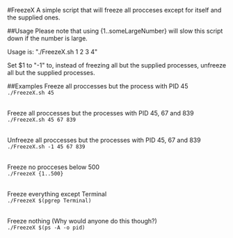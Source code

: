 #FreezeX
A simple script that will freeze all procceses except for itself and the supplied ones. 

##Usage
Please note that using {1..someLargeNumber} will slow this script down if the number is large.

Usage is: "./FreezeX.sh 1 2 3 4"

Set $1 to "-1" to, instead of freezing all but the supplied processes, unfreeze all but the supplied processes.

##Examples
Freeze all proccesses but the process with PID 45<br>`./FreezeX.sh 45`<br><br>

Freeze all proccesses but the processes with PID 45, 67 and 839<br>`./FreezeX.sh 45 67 839`<br><br>

Unfreeze all proccesses but the processes with PID 45, 67 and 839<br>`./FreezeX.sh -1 45 67 839`<br><br>

Freeze no procceses below 500<br>`./FreezeX {1..500}`<br><br>

Freeze everything except Terminal<br>`./FreezeX $(pgrep Terminal)`<br><br>

Freeze nothing (Why would anyone do this though?)<br>`./FreezeX $(ps -A -o pid)`<br><br>
